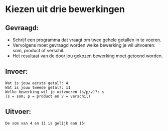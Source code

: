 # Kiezen uit drie bewerkingen

## Gevraagd:

* Schrijf een programma dat vraagt om twee gehele getallen in te voeren.
* Vervolgens moet gevraagd worden welke bewerking je wil uitvoeren: som, product of verschil.
* Het resultaat van de door jou gekozen bewerking moet getoond worden.

## Invoer:
```
Wat is jouw eerste getal?: 4
Wat is jouw tweede getal?: 11
Welke bewerking wil je uitvoeren (s/p/v)?: s
(s = som; p = product en v = verschil)
```

## Uitvoer:

```
De som van 4 en 11 is gelijk aan 15!
```
